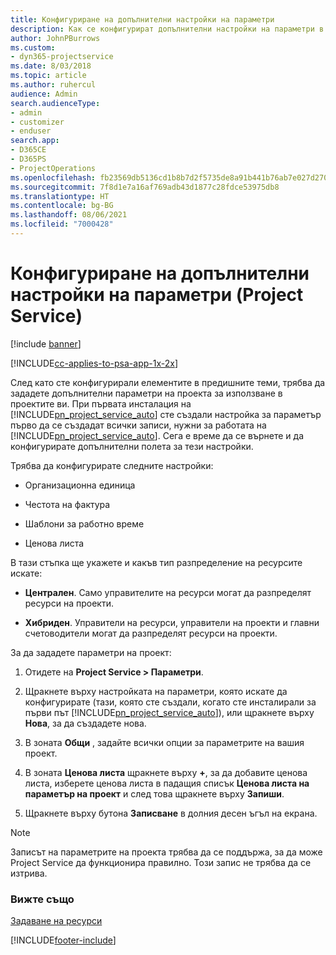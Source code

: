 ```yaml
---
title: Конфигуриране на допълнителни настройки на параметри
description: Как се конфигурират допълнителни настройки на параметри в Project Service
author: JohnPBurrows
ms.custom:
- dyn365-projectservice
ms.date: 8/03/2018
ms.topic: article
ms.author: ruhercul
audience: Admin
search.audienceType:
- admin
- customizer
- enduser
search.app:
- D365CE
- D365PS
- ProjectOperations
ms.openlocfilehash: fb23569db5136cd1b8b7d2f5735de8a91b441b76ab7e027d27087b3785f4636e
ms.sourcegitcommit: 7f8d1e7a16af769adb43d1877c28fdce53975db8
ms.translationtype: HT
ms.contentlocale: bg-BG
ms.lasthandoff: 08/06/2021
ms.locfileid: "7000428"
---
```

# <a name="configure-additional-parameter-settings-project-service"></a>Конфигуриране на допълнителни настройки на параметри (Project Service)

[!include [banner](../includes/psa-now-project-operations.md)]

[!INCLUDE[cc-applies-to-psa-app-1x-2x](../includes/cc-applies-to-psa-app-1x-2x.md)]

След като сте конфигурирали елементите в предишните теми, трябва да зададете допълнителни параметри на проекта за използване в проектите ви. При първата инсталация на [!INCLUDE[pn_project_service_auto](../includes/pn-project-service-auto.md)] сте създали настройка за параметър първо да се създадат всички записи, нужни за работата на [!INCLUDE[pn_project_service_auto](../includes/pn-project-service-auto.md)]. Сега е време да се върнете и да конфигурирате допълнителни полета за тези настройки.  
  
 Трябва да конфигурирате следните настройки:  
  
-   Организационна единица  
  
-   Честота на фактура  
  
-   Шаблони за работно време  
  
-   Ценова листа  
 
В тази стъпка ще укажете и какъв тип разпределение на ресурсите искате:  
  
- **Централен**. Само управителите на ресурси могат да разпределят ресурси на проекти.  
  
- **Хибриден**. Управители на ресурси, управители на проекти и главни счетоводители могат да разпределят ресурси на проекти.  
  
 
За да зададете параметри на проект:  
  
1. Отидете на **Project Service > Параметри**.  
  
2. Щракнете върху настройката на параметри, която искате да конфигурирате (тази, която сте създали, когато сте инсталирали за първи път [!INCLUDE[pn_project_service_auto](../includes/pn-project-service-auto.md)]), или щракнете върху **Нова**, за да създадете нова.  
  
3. В зоната **Общи** , задайте всички опции за параметрите на вашия проект.  
  
4. В зоната **Ценова листа** щракнете върху **+**, за да добавите ценова листа, изберете ценова листа в падащия списък **Ценова листа на параметър на проект** и след това щракнете върху **Запиши**.  
  
5. Щракнете върху бутона **Записване** в долния десен ъгъл на екрана.  

> [!NOTE]
> Записът на параметрите на проекта трябва да се поддържа, за да може Project Service да функционира правилно. Този запис не трябва да се изтрива.

### <a name="see-also"></a>Вижте също  
 [Задаване на ресурси](../psa/set-up-resources.md)


[!INCLUDE[footer-include](../includes/footer-banner.md)]